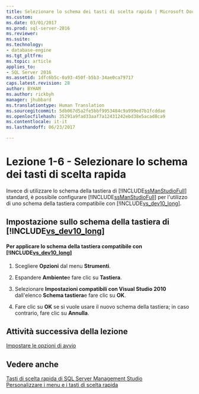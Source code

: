 ```yaml
---
title: Selezionare lo schema dei tasti di scelta rapida | Microsoft Docs
ms.custom: 
ms.date: 03/01/2017
ms.prod: sql-server-2016
ms.reviewer: 
ms.suite: 
ms.technology:
- database-engine
ms.tgt_pltfrm: 
ms.topic: article
applies_to:
- SQL Server 2016
ms.assetid: 1dfc6b5c-0a93-450f-b5b3-34ae0ca79717
caps.latest.revision: 28
author: BYHAM
ms.author: rickbyh
manager: jhubbard
ms.translationtype: Human Translation
ms.sourcegitcommit: 5db067d5a2fe5bbf9953484c9a999ed7b1fcddae
ms.openlocfilehash: 35291a9fad33aaf7a12431242ebd38e5acad8ca9
ms.contentlocale: it-it
ms.lasthandoff: 06/23/2017

---
```

# <a name="lesson-1-6---select-the-keyboard-shortcut-scheme"></a>Lezione 1-6 - Selezionare lo schema dei tasti di scelta rapida
Invece di utilizzare lo schema della tastiera di [!INCLUDE[ssManStudioFull](../../includes/ssmanstudiofull-md.md)] standard, è possibile configurare [!INCLUDE[ssManStudioFull](../../includes/ssmanstudiofull-md.md)] per l'utilizzo di uno schema della tastiera compatibile con [!INCLUDE[vs_dev10_long](../../includes/vs-dev10-long-md.md)].  
  
## <a name="changing-to-the-includevsdev10longincludesvs-dev10-long-mdmd-keyboard-scheme"></a>Impostazione sullo schema della tastiera di [!INCLUDE[vs_dev10_long](../../includes/vs-dev10-long-md.md)]  
  
#### <a name="to-apply-includevsdev10longincludesvs-dev10-long-mdmd-compatible-keyboard-scheme"></a>Per applicare lo schema della tastiera compatibile con [!INCLUDE[vs_dev10_long](../../includes/vs-dev10-long-md.md)]  
  
1.  Scegliere **Opzioni** dal menu **Strumenti**.  
  
2.  Espandere **Ambiente**e fare clic su **Tastiera**.  
  
3.  Selezionare **Impostazioni compatibili con Visual Studio 2010** dall'elenco **Schema tastiera**e fare clic su **OK**.  
  
4.  Fare clic su **OK** se si vuole usare il nuovo schema della tastiera; in caso contrario, fare clic su **Annulla**.  
  
## <a name="next-task-in-lesson"></a>Attività successiva della lezione  
[Impostare le opzioni di avvio](../../tools/sql-server-management-studio/lesson-1-7-set-the-startup-options.md)  
  
## <a name="see-also"></a>Vedere anche  
[Tasti di scelta rapida di SQL Server Management Studio](../../tools/sql-server-management-studio/sql-server-management-studio-keyboard-shortcuts.md)  
[Personalizzare i menu e i tasti di scelta rapida](http://msdn.microsoft.com/library/fb4edf3c-71b6-4645-b1d1-ddfdd69f0d7b)  
  
  
  

